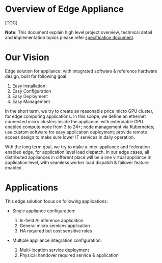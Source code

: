 Overview of Edge Appliance
==========================

[TOC]

**Note:** This document explain high level project overview, technical detail and implementation topics please refer [specification document](specification.md).

# Our Vision

Edge solution for appliance: with integrated software & reference hardware design, built for following goal:

1. Easy Installation
2. Easy Configuration
3. Easy Deployment
4. Easy Management

In the short term, we try to create an reasonable price micro GPU cluster, for edge computing applications. 
In this scope, we define an ethernet connected micro clusters inside the appliance, with extendable GPU enabled compute node from 3 to 24+; node management via Kubernetes; use custom software for easy application deployment; provide remote access design to make sure lower IT services in daily operation.

Wth the long term goal, we try to make a inter-appliance and federation enabled edge, for application level load dispatch. In our edge cases, all distributed appliances in different place will be a one virtual appliance in application level, with seamless worker load dispatch & failover feature enabled.

# Applications

This edge solution focus on following applications:

* Single appliance configuration:
	1. In-field AI inference application
	2. General micro services application
	3. HA required but cost sensitive roles

* Multiple appliance integration configuration:
	1. Multi-location service deployment
	2. Physical handover required service & application

